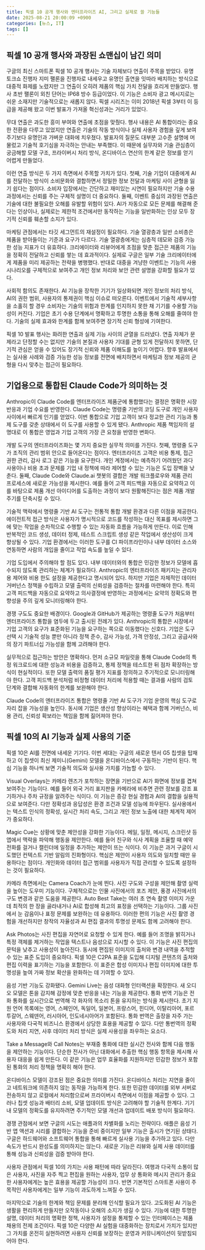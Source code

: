 ```yaml
---
title: 픽셀 10 공개 행사와 엔터프라이즈 AI, 그리고 실제로 쓸 기능들
date: 2025-08-21 20:00:09 +0900
categories: [뉴스, IT]
tags: []
---
```


## 픽셀 10 공개 행사와 과장된 쇼맨십이 남긴 의미
구글의 최신 스마트폰 픽셀 10 공개 행사는 기술 자체보다 연출이 주목을 받았다. 유명 토크쇼 진행자 지미 팰론을 진행자로 내세우고 유명인 출연을 잇따라 배치하는 방식으로 대중적 화제를 노렸지만 그 연출이 오히려 제품의 핵심 가치 전달을 흐리게 만들었다. 행사 초반 팰론이 외친 단어는 IP68 방수 등급이었다. 이 기능은 소비자 광고 메시지로는 쉬운 소재지만 기술적으로는 새롭지 않다. 픽셀 시리즈는 이미 2018년 픽셀 3부터 이 등급을 제공해 왔고 이번 발표가 가져올 혁신성과는 거리가 있었다.

무대 연출은 과도한 흥미 부여와 연출에 초점을 맞췄다. 행사 내용은 AI 통합이라는 중요한 전환을 다루고 있었지만 연출은 기술의 작동 방식이나 실제 사용자 경험을 깊게 보여주기보다 유명인과 가벼운 대화에 치우쳤다. 발표자의 질문도 대부분 고수준 설명에 머물렀고 기술적 호기심을 자극하는 안내는 부족했다. 이 때문에 실무자와 기술 관심층이 궁금해할 모델 구조, 프라이버시 처리 방식, 온디바이스 연산의 한계 같은 정보를 얻기 어렵게 만들었다.

이런 연출 방식은 두 가지 측면에서 주목할 가치가 있다. 첫째, 기술 기업이 대중에게 AI를 전달하는 방식이 소비문화와 결합하면서 정밀한 정보 전달과 마케팅 사이 균형을 잃기 쉽다는 점이다. 소비자 입장에서는 간단하고 재미있는 시연이 필요하지만 기술 수용 과정에서는 신뢰를 주는 구체적 설명이 더 중요하다. 둘째, 이벤트 중심의 과장된 연출은 기술에 대한 불필요한 오해를 유발할 위험이 있다. AI가 자동으로 모든 문제를 해결해 준다는 인상이나, 실제로는 제한적 조건에서만 동작하는 기능을 일반화하는 인상 모두 장기적 신뢰를 훼손할 소지가 있다.

마케팅 관점에서는 타깃 세그먼트의 재설정이 필요하다. 기술 열광층과 일반 소비층은 제품을 받아들이는 기준과 요구가 다르다. 기술 열광층에게는 심층적 데모와 검증 가능한 성능 지표가 더 유효하다. 크리에이터와 리뷰어에게 초점을 맞춘 접근은 제품의 기능을 정확히 전달하고 신뢰를 쌓는 데 효과적이다. 실제로 구글은 일부 기술 크리에이터에게 제품을 미리 제공하는 전략을 병행했다. 반대로 대중을 겨냥한 이벤트는 기능의 사용 시나리오를 구체적으로 보여주고 개인 정보 처리와 보안 관련 설명을 강화할 필요가 있다.

사회적 함의도 존재한다. AI 기능을 장착한 기기가 일상화되면 개인 정보의 처리 방식, AI의 권한 범위, 사용자의 통제권이 핵심 이슈로 떠오른다. 이벤트에서 기술적 세부사항을 소홀히 할 경우 소비자는 기술의 위험과 한계를 인지하지 못한 채 기기를 수용할 가능성이 커진다. 기업은 초기 수용 단계에서 명확하고 투명한 소통을 통해 오해를 줄여야 한다. 기술의 실제 효과와 한계를 함께 보여주면 장기적 신뢰 형성에 기여한다.

픽셀 10 발표 행사는 화려한 연출과 실제 기능 사이의 균열을 드러냈다. 연출 자체가 문제라고 단정할 수는 없지만 기술의 본질과 사용자 기대를 균형 있게 전달하지 못하면, 단기적 관심은 얻을 수 있어도 장기적 신뢰와 제품 이해도를 높이기 어렵다. 향후 발표에서는 실사용 사례와 검증 가능한 성능 정보를 전면에 배치하면서 마케팅과 정보 제공의 균형을 다시 맞추는 접근이 필요하다.

## 기업용으로 통합된 Claude Code가 의미하는 것
Anthropic이 Claude Code를 엔터프라이즈 제품군에 통합했다는 결정은 명확한 시장 반응과 기업 수요를 반영한다. Claude Code는 명령줄 기반의 코딩 도구로 개인 사용자 사이에서 빠르게 인기를 얻었다. 이번 통합으로 기업 고객이 보다 정교한 관리 기능과 통제 도구를 갖춘 상태에서 이 도구를 사용할 수 있게 됐다. Anthropic 제품 책임자의 설명대로 이 통합은 영업과 기업 고객의 가장 큰 요청을 반영한 변화다.

개발 도구의 엔터프라이즈화는 몇 가지 중요한 실무적 의미를 가진다. 첫째, 명령줄 도구가 조직의 관리 범위 안으로 들어온다는 점이다. 엔터프라이즈 고객은 비용 통제, 접근 권한 관리, 감사 로그 같은 기능을 요구한다. 개인 계정에서는 예측하기 어려웠던 과다 사용이나 비용 초과 문제를 기업 내 정책에 따라 제어할 수 있는 기능은 도입 장벽을 낮춘다. 둘째, Claude Code와 Claude.ai 챗봇의 결합은 개발 워크플로우와 제품 관리 프로세스에 새로운 가능성을 제시한다. 예를 들어 고객 피드백을 자동으로 요약하고 이를 바탕으로 제품 개선 아이디어를 도출하는 과정이 보다 원활해진다는 점은 제품 개발 주기를 단축시킬 수 있다.

기술적 맥락에서 명령줄 기반 AI 도구는 전통적 통합 개발 환경과 다른 이점을 제공한다. 에이전트적 접근 방식은 사용자가 명시적으로 코드를 작성하는 대신 목표를 제시하면 그에 맞는 작업을 순차적으로 수행할 수 있는 자동화 흐름을 가능하게 만든다. 이로 인해 반복적인 코드 생성, 데이터 정제, 테스트 스크립트 생성 같은 작업에서 생산성이 크게 향상될 수 있다. 기업 환경에서는 이러한 도구를 CI 파이프라인이나 내부 데이터 소스와 연동하면 사람의 개입을 줄이고 작업 속도를 높일 수 있다.

기업 도입에서 주의해야 할 점도 있다. 내부 데이터와의 통합은 민감한 정보가 모델에 흡수되지 않도록 관리하는 체계가 필요하다. Anthropic의 엔터프라이즈 패키지는 관리자용 제어와 비용 한도 설정을 제공한다고 명시되어 있다. 하지만 기업은 자체적인 데이터 거버넌스 정책을 수립하고 모델 출력의 신뢰성을 검증하는 절차를 마련해야 한다. 특히 고객 피드백을 자동으로 요약하고 의사결정에 반영하는 과정에서는 요약의 정확도와 편향성을 주의 깊게 모니터링해야 한다.

경쟁 구도도 중요한 배경이다. Google과 GitHub가 제공하는 명령줄 도구가 처음부터 엔터프라이즈 통합을 염두에 두고 출시된 전례가 있다. Anthropic의 통합은 시장에서 기업 고객의 요구가 표준화된 기능을 요구하는 쪽으로 이동했다는 신호다. 기업은 도구 선택 시 기술적 성능 뿐만 아니라 정책 준수, 감사 가능성, 가격 안정성, 그리고 공급사와의 장기 파트너십 가능성을 함께 고려해야 한다.

실무적으로 접근하는 방안은 명확하다. 먼저 소규모 파일럿을 통해 Claude Code의 특정 워크로드에 대한 성능과 비용을 검증하고, 통제 정책을 테스트한 뒤 점차 확장하는 방식이 현실적이다. 또한 모델 출력의 품질 평가 지표를 정의하고 주기적으로 모니터링해야 한다. 고객 피드백 분석처럼 비정형 데이터 처리에 적용할 때는 결과를 사람의 검토 단계와 결합해 자동화의 한계를 보완해야 한다.

Claude Code의 엔터프라이즈 통합은 명령줄 기반 AI 도구가 기업 운영의 핵심 도구로 자리 잡을 가능성을 높인다. 동시에 기업은 생산성 향상이라는 혜택과 함께 거버넌스, 비용 관리, 신뢰성 확보라는 책임을 함께 짊어져야 한다.

## 픽셀 10의 AI 기능과 실제 사용의 기준
픽셀 10은 AI를 전면에 내세운 기기다. 이번 세대는 구글의 새로운 텐서 G5 칩셋을 탑재하고 이 칩셋이 최신 제미니(Gemini) 모델을 온디바이스에서 구동하는 기반이 된다. 핵심 기능을 하나씩 보면 기술적 의도와 실사용 가치를 가늠할 수 있다.

Visual Overlays는 카메라 렌즈가 포착하는 장면을 기반으로 AI가 화면에 정보를 겹쳐 보여주는 기능이다. 예를 들어 외국 거리 표지판을 카메라에 비추면 관련 정보를 강조 표기하거나 주차 규정을 알려주는 식이다. 이 기능은 증강 현실 경험과 AI의 결합을 실용적으로 보여준다. 다만 정확성과 응답성은 환경 조건과 모델 성능에 좌우된다. 실사용에서는 텍스트 인식의 정확성, 실시간 처리 속도, 그리고 개인 정보 노출에 대한 체계적 제어가 중요하다.

Magic Cue는 상황에 맞춘 제안성을 강화한 기능이다. 메일, 일정, 메시지, 스크린샷 등 앱에서 맥락을 파악해 행동을 제안한다. 예를 들어 친구와 식사 계획을 조율할 때 예약 전화를 걸거나 캘린더에 일정을 추가하는 제안이 뜨는 식이다. 이 기능은 과거 구글이 시도했던 컨텍스트 기반 알림의 진화형이다. 핵심은 제안이 사용자 의도와 일치할 때만 유용하다는 점이다. 개인화와 데이터 접근 범위를 사용자가 직접 관리할 수 있도록 설정하는 것이 필요하다.

카메라 측면에서는 Camera Coach가 눈에 띈다. 사진 구도와 구성을 제안해 촬영 실력을 높이는 도우미 기능이다. 구체적으로는 인물 사진에서의 포즈 제안, 풍경 사진에서의 구도 변경과 같은 도움을 제공한다. Auto Best Take는 여러 초 연속 촬영 이미지 가운데 최적의 한 장을 골라내거나 AI로 합성해 최고의 표정을 선택하는 기능이다. 그룹 사진에서 눈 감음이나 표정 문제를 보완하는 데 유용하다. 이러한 편의 기능은 사진 촬영 경험을 개선하지만 창작의 자율성과 AI 편집 결과의 투명성 문제도 함께 고려해야 한다.

Ask Photos는 사진 편집을 자연어로 요청할 수 있게 한다. 예를 들어 조명을 밝히거나 특정 객체를 제거하는 작업을 텍스트나 음성으로 지시할 수 있다. 이 기능은 사진 편집의 문턱을 낮추고 사용성이 높아진다. 동시에 편집된 이미지의 출처와 변경 내역을 추적할 수 있는 표준 도입이 중요하다. 픽셀 10은 C2PA 표준을 도입해 디지털 콘텐츠의 출처와 편집 이력을 표기하는 기능을 포함한다. 이 표준은 합성 이미지나 편집 이미지에 대한 투명성을 높여 가짜 정보 확산을 완화하는 데 기여할 수 있다.

음성 기반 기능도 강화됐다. Gemini Live는 음성 대화형 인터랙션을 확장한다. 새 오디오 모델은 톤을 감지해 감정에 맞춘 반응을 내는 기능을 제공한다. 통화 번역 기능은 전화 통화를 실시간으로 번역해 각 화자의 목소리 톤을 유지하는 방식을 제시한다. 초기 지원 언어 목록에는 영어, 스페인어, 독일어, 일본어, 프랑스어, 힌디어, 이탈리아어, 포르투갈어, 스웨덴어, 러시아어, 인도네시아어가 포함된다. 통화 번역은 출장을 자주 가는 사용자와 다국적 비즈니스 환경에서 상당한 효용을 제공할 수 있다. 다만 통번역의 정확도와 처리 지연, 사후 데이터 처리 방식은 실제 사용성을 좌우하는 요소다.

Take a Message와 Call Notes는 부재중 통화에 대한 실시간 전사와 함께 다음 행동을 제안하는 기능이다. 단순한 전사가 아닌 대화에서 추출한 핵심 행동 항목을 제시해 사용자 대응을 쉽게 만든다. 이 같은 기능은 업무 효율화를 지원하지만 민감한 정보가 포함된 통화의 처리 정책을 명확히 해야 한다.

온디바이스 모델이 강조된 점은 중요한 의미를 가진다. 온디바이스 처리는 지연을 줄이고 네트워크에 의존하지 않는 동작을 가능하게 한다. 또한 민감한 데이터를 외부 서버로 전송하지 않고 로컬에서 처리함으로써 프라이버시 측면에서 이점을 제공할 수 있다. 그러나 칩셋 성능과 배터리 소비, 모델 업데이트 방식은 고려해야 할 기술적 한계다. 기기 내 모델의 정확도를 유지하려면 주기적인 모델 개선과 업데이트 배포 방식이 필요하다.

경쟁 관점에서 보면 구글의 시도는 애플과의 차별화를 노리는 전략이다. 애플은 음성 기반 앱 액션과 시리를 결합하는 기능을 준비 중이지만 일부 기능은 출시가 연기된 상태다. 구글은 하드웨어와 소프트웨어 통합을 통해 빠르게 실사용 기능을 추가하고 있다. 다만 속도가 반드시 완성도를 의미하지는 않는다. 새로운 기능은 리뷰와 실제 사용 데이터를 통해 성능과 신뢰성을 검증 받아야 한다.

사용자 관점에서 픽셀 10의 가치는 사용 패턴에 따라 달라진다. 여행과 다국적 소통이 많은 사용자, 사진을 자주 찍고 편집을 원하는 사용자, 업무 상 통화와 메시지 관리가 중요한 사용자에게는 높은 효용을 제공할 가능성이 크다. 반면 기본적인 스마트폰 사용이 주목적인 사용자에게는 일부 기능이 과도하게 느껴질 수 있다.

마지막으로 기술의 한계와 책임 문제를 분리해 인식할 필요가 있다. 고도화된 AI 기능은 생활을 편리하게 만들지만 오작동이나 오해의 소지가 생길 수 있다. 기능에 대한 투명한 설명, 데이터 처리의 명확한 정책, 사용자가 설정을 통제할 수 있는 인터페이스는 제품 채용의 전제 조건이다. 픽셀 10은 다양한 AI 실험을 대중화하는 장치로서 가치가 있지만 그 가치를 온전히 실현하려면 사용자 신뢰를 보장하는 운영과 커뮤니케이션이 뒷받침되어야 한다.